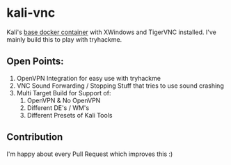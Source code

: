 # kali-vnc

Kali's [base docker container](https://hub.docker.com/r/kalilinux/kali-rolling) with XWindows and TigerVNC installed.
I've mainly build this to play with tryhackme.

## Open Points:
1. OpenVPN Integration for easy use with tryhackme
1. VNC Sound Forwarding / Stopping Stuff that tries to use sound crashing
1. Multi Target Build for Support of:
    1. OpenVPN & No OpenVPN
    1. Different DE's / WM's
    1. Different Presets of Kali Tools

## Contribution
I'm happy about every Pull Request which improves this :)

